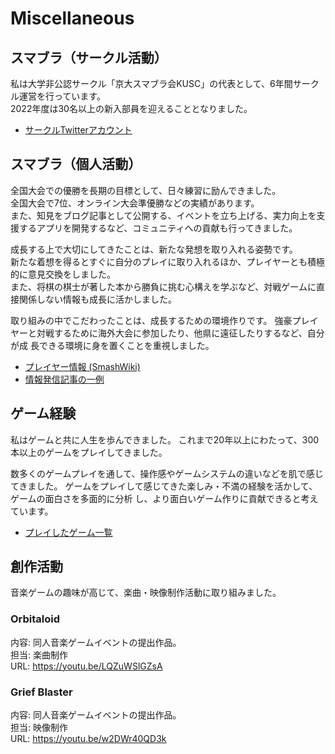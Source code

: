 # Miscellaneous

## スマブラ（サークル活動）
私は大学非公認サークル「京大スマブラ会KUSC」の代表として、6年間サークル運営を行っています。  
2022年度は30名以上の新入部員を迎えることとなりました。

- [サークルTwitterアカウント](https://twitter.com/KUSC_)

## スマブラ（個人活動）
全国大会での優勝を長期の目標として、日々練習に励んできました。  
全国大会で7位、オンライン大会準優勝などの実績があります。  
また、知見をブログ記事として公開する、イベントを立ち上げる、実力向上を支援するアプリを開発するなど、コミュニティへの貢献も行ってきました。

成長する上で大切にしてきたことは、新たな発想を取り入れる姿勢です。  
新たな着想を得るとすぐに自分のプレイに取り入れるほか、プレイヤーとも積極的に意見交換をしました。  
また、将棋の棋士が著した本から勝負に挑む心構えを学ぶなど、対戦ゲームに直接関係しない情報も成長に活かしました。  

取り組みの中でこだわったことは、成長するための環境作りです。
強豪プレイヤーと対戦するために海外大会に参加したり、他県に遠征したりするなど、自分が成
長できる環境に身を置くことを重視しました。

- [プレイヤー情報 (SmashWiki)](https://www.ssbwiki.com/Smasher:Chart-yatsu)
- [情報発信記事の一例](https://kusmashcircle.hatenablog.com/entry/2021/11/30/190816)

## ゲーム経験
私はゲームと共に人生を歩んできました。
これまで20年以上にわたって、300本以上のゲームをプレイしてきました。

数多くのゲームプレイを通して、操作感やゲームシステムの違いなどを肌で感じてきました。
ゲームをプレイして感じてきた楽しみ・不満の経験を活かして、ゲームの面白さを多面的に分析
し、より面白いゲーム作りに貢献できると考えています。

- [プレイしたゲーム一覧](https://super-gazelle-576.notion.site/89913c398cc94c8ebe41e064a3839018?v=e12d7ab2522c455aa4d65441b2f439ef)

## 創作活動
音楽ゲームの趣味が高じて、楽曲・映像制作活動に取り組みました。

### Orbitaloid  
内容: 同人音楽ゲームイベントの提出作品。  
担当: 楽曲制作  
URL: https://youtu.be/LQZuWSlGZsA 

### Grief Blaster  
内容: 同人音楽ゲームイベントの提出作品。  
担当: 映像制作   
URL: https://youtu.be/w2DWr40QD3k